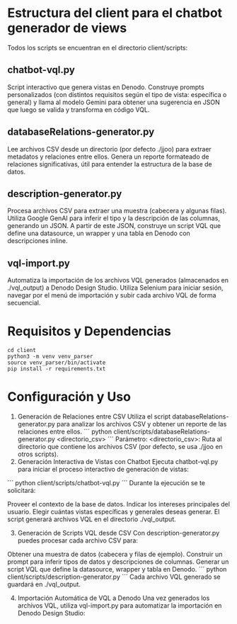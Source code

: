 # Estructura del client para el chatbot generador de views
Todos los scripts se encuentran en el directorio client/scripts:

## chatbot-vql.py

Script interactivo que genera vistas en Denodo.
Construye prompts personalizados (con distintos requisitos según el tipo de vista: específica o general) y llama al modelo Gemini para obtener una sugerencia en JSON que luego se valida y transforma en código VQL.

## databaseRelations-generator.py

Lee archivos CSV desde un directorio (por defecto ./jjoo) para extraer metadatos y relaciones entre ellos.
Genera un reporte formateado de relaciones significativas, útil para entender la estructura de la base de datos.

## description-generator.py

Procesa archivos CSV para extraer una muestra (cabecera y algunas filas).
Utiliza Google GenAI para inferir el tipo y la descripción de las columnas, generando un JSON.
A partir de este JSON, construye un script VQL que define una datasource, un wrapper y una tabla en Denodo con descripciones inline.

## vql-import.py

Automatiza la importación de los archivos VQL generados (almacenados en ./vql_output) a Denodo Design Studio.
Utiliza Selenium para iniciar sesión, navegar por el menú de importación y subir cada archivo VQL de forma secuencial.

# Requisitos y Dependencias

```
cd client
python3 -m venv venv_parser
source venv_parser/bin/activate
pip install -r requirements.txt
```

# Configuración y Uso
1. Generación de Relaciones entre CSV
Utiliza el script databaseRelations-generator.py para analizar los archivos CSV y obtener un reporte de las relaciones entre ellos.
´´´
python client/scripts/databaseRelations-generator.py <directorio_csv>
´´´
Parámetro:
<directorio_csv>: Ruta al directorio que contiene los archivos CSV (por defecto, se usa ./jjoo en otros scripts).
3. Generación Interactiva de Vistas con Chatbot
Ejecuta chatbot-vql.py para iniciar el proceso interactivo de generación de vistas:

´´´
python client/scripts/chatbot-vql.py
´´´
Durante la ejecución se te solicitará:

Proveer el contexto de la base de datos.
Indicar los intereses principales del usuario.
Elegir cuántas vistas específicas y generales deseas generar.
El script generará archivos VQL en el directorio ./vql_output.

3. Generación de Scripts VQL desde CSV
Con description-generator.py puedes procesar cada archivo CSV para:

Obtener una muestra de datos (cabecera y filas de ejemplo).
Construir un prompt para inferir tipos de datos y descripciones de columnas.
Generar un script VQL que define la datasource, wrapper y tabla en Denodo.
´´´
python client/scripts/description-generator.py
´´´
Cada archivo VQL generado se guardará en ./vql_output.

4. Importación Automática de VQL a Denodo
Una vez generados los archivos VQL, utiliza vql-import.py para automatizar la importación en Denodo Design Studio:
